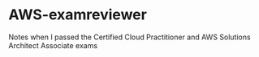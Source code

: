 # AWS-examreviewer

Notes when I passed the Certified Cloud Practitioner and AWS Solutions Architect Associate exams
